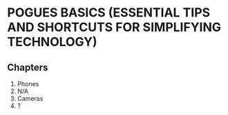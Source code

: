 # POGUES BASICS (ESSENTIAL TIPS AND SHORTCUTS FOR SIMPLIFYING TECHNOLOGY)

## Chapters

1. Phones
2. N/A
3. Cameras
4. ?
